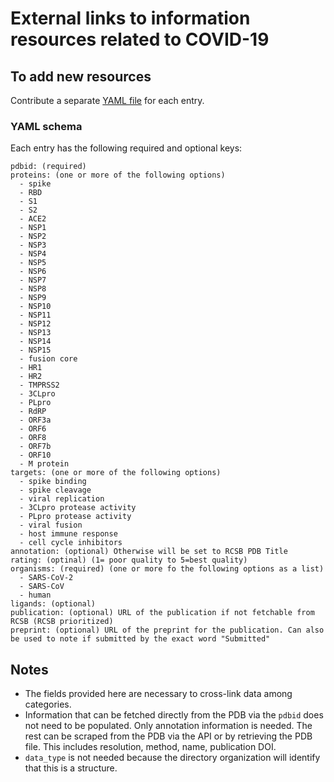 # External links to information resources related to COVID-19

## To add new resources

Contribute a separate [YAML file](https://yaml.org/) for each entry.

### YAML schema

Each entry has the following required and optional keys:
```
pdbid: (required)
proteins: (one or more of the following options)
  - spike
  - RBD
  - S1
  - S2
  - ACE2
  - NSP1
  - NSP2
  - NSP3
  - NSP4
  - NSP5
  - NSP6
  - NSP7
  - NSP8
  - NSP9
  - NSP10
  - NSP11
  - NSP12
  - NSP13
  - NSP14
  - NSP15
  - fusion core
  - HR1
  - HR2
  - TMPRSS2
  - 3CLpro
  - PLpro
  - RdRP
  - ORF3a
  - ORF6
  - ORF8
  - ORF7b
  - ORF10
  - M protein
targets: (one or more of the following options)
  - spike binding
  - spike cleavage
  - viral replication
  - 3CLpro protease activity
  - PLpro protease activity
  - viral fusion
  - host immune response
  - cell cycle inhibitors
annotation: (optional) Otherwise will be set to RCSB PDB Title
rating: (optinal) (1= poor quality to 5=best quality)
organisms: (required) (one or more fo the following options as a list)
  - SARS-CoV-2
  - SARS-CoV
  - human
ligands: (optional)
publication: (optional) URL of the publication if not fetchable from RCSB (RCSB prioritized)
preprint: (optional) URL of the preprint for the publication. Can also be used to note if submitted by the exact word "Submitted"
```

## Notes
* The fields provided here are necessary to cross-link data among categories.
* Information that can be fetched directly from the PDB via the `pdbid` does not need to be populated.
  Only annotation information is needed. The rest can be scraped from the PDB via the API or by retrieving the PDB file.
  This includes resolution, method, name, publication DOI.
* `data_type` is not needed because the directory organization will identify that this is a structure.
